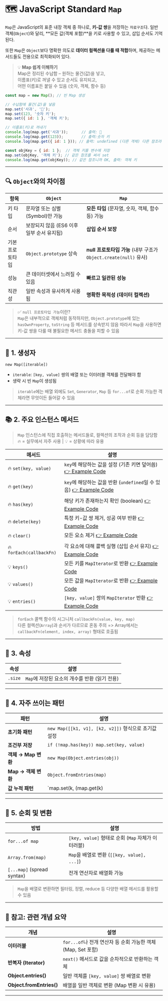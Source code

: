 # 🗺️ JavaScript Standard `Map`

`Map`은 JavaScript의 표준 내장 객체 중 하나로, **키-값 쌍**을 저장하는 `자료구조`다. 일반 객체(`Object`)와 달리, **모든 값(객체 포함)**을 키로 사용할 수 있고, 삽입 순서도 기억된다.

또한 `Map`은 `Object`보다 명확한 의도로 **데이터 컬렉션을 다룰 때 적합**하며, 제공하는 메서드들도 전용으로 최적화되어 있다.

> 💡 **Map 쉽게 이해하기**  
> Map은 정리된 수납함 – 원하는 물건(값)을 넣고,  
> 이름표(키)로 꺼낼 수 있고 순서도 유지되고,  
> 어떤 이름표든 붙일 수 있음 (숫자, 객체, 함수 등)
```javascript
const map = new Map(); // 빈 Map 생성

// 수납함에 물건(값)을 넣음
map.set('사과', '🍎');
map.set(123, '숫자 키');
map.set({ id: 1 }, '객체 키');

// 이름표(키)로 꺼내기
console.log(map.get('사과'));      // 출력: 🍎
console.log(map.get(123));        // 출력:숫자 키
console.log(map.get({ id: 1 })); // 출력: undefined (다른 객체) 다른 참조라 꺼낼수 없음

const objKey = { id: 1 };  // 객체 키를 변수에 저장
map.set(objKey, '객체 키'); // 같은 참조를 써서 set
console.log(map.get(objKey)); // 같은 참조니까 OK, 출력: 객체 키
```
---

## 🔍 `Object`와의 차이점

| 항목             | `Object`                                     | `Map`                                                |
|------------------|-----------------------------------------------|-------------------------------------------------------|
| 키 타입          | 문자열 또는 심벌(Symbol)만 가능              | **모든 타입** (문자열, 숫자, 객체, 함수 등) 가능       |
| 순서             | 보장되지 않음 (ES6 이후 일부 순서 유지됨)    | **삽입 순서 보장**                                    |
| 기본 프로토타입  | `Object.prototype` 상속                      | **null 프로토타입 가능** (내부 구조가 `Object.create(null)` 유사) |
| 성능             | 큰 데이터셋에서 느려질 수 있음               | **빠르고 일관된 성능**                                |
| 직관성           | 일반 속성과 유사하게 사용됨                 | **명확한 목적성 (데이터 컬렉션)**                     |

> ✅ `null 프로토타입 가능`이란?  
> `Map`은 내부적으로 객체처럼 동작하지만, `Object.prototype`에 있는 `hasOwnProperty`, `toString` 등 메서드를 상속받지 않음
> 따라서 `Map`을 사용하면 키-값 쌍을 다룰 때 불필요한 메서드 충돌을 피할 수 있음

---

## 🧱 1. 생성자

`new Map([iterable])`

- `iterable`: `[key, value]` 쌍의 배열 또는 이터러블 객체를 전달해야 함
- 생략 시 빈 `Map`이 생성됨

> `iterable`에는 배열 외에도 `Set`, `Generator`, `Map` 등 `for...of`로 순회 가능한 객체라면 무엇이든 들어갈 수 있음

---

## 📚 2. 주요 인스턴스 메서드

> `Map` 인스턴스에 직접 호출하는 메서드들로, 컬렉션의 조작과 순회 등을 담당함  
> 🔥 = 실무에서 자주 사용 | 💡 = 상황에 따라 유용

| 메서드                     | 설명                                                                                                                                        |
|----------------------------|-------------------------------------------------------------------------------------------------------------------------------------------|
| 🔥 `set(key, value)`       | `key`에 해당하는 값을 설정 (기존 키면 덮어씀) [👉 Example Code](https://github.com/jbeat30/js-ts-study/blob/main/src/map/instance-method/set.ts)          |
| 🔥 `get(key)`              | `key`에 해당하는 값을 반환 (`undefined`일 수 있음) [👉 Example Code](https://github.com/jbeat30/js-ts-study/blob/main/src/map/instance-method/get.ts)  |
| 🔥 `has(key)`              | 해당 키가 존재하는지 확인 (boolean) [👉 Example Code](https://github.com/jbeat30/js-ts-study/blob/main/src/map/instance-method/has.ts)               |
| 🔥 `delete(key)`           | 특정 키-값 쌍 제거, 성공 여부 반환 [👉 Example Code](https://github.com/jbeat30/js-ts-study/blob/main/src/map/instance-method/delete.ts)               |
| 🔥 `clear()`               | 모든 요소 제거 [👉 Example Code](https://github.com/jbeat30/js-ts-study/blob/main/src/map/instance-method/clear.ts)                             |
| 🔥 `forEach(callbackFn)`   | 각 요소에 대해 콜백 실행 (삽입 순서 유지) [👉 Example Code](https://github.com/jbeat30/js-ts-study/blob/main/src/map/instance-method/forEach.ts)          |
| 💡 `keys()`                | 모든 키를 `MapIterator`로 반환 [👉 Example Code](https://github.com/jbeat30/js-ts-study/blob/main/src/map/instance-method/keys.ts)               |
| 💡 `values()`              | 모든 값을 `MapIterator`로 반환 [👉 Example Code](https://github.com/jbeat30/js-ts-study/blob/main/src/map/instance-method/values.ts)             |
| 💡 `entries()`             | `[key, value]` 쌍의 `MapIterator` 반환 [👉 Example Code](https://github.com/jbeat30/js-ts-study/blob/main/src/map/instance-method/entries.ts) |

> `forEach` 콜백 함수의 시그니처 `callbackFn(value, key, map)`  
> 다른 컬렉션(`Array`)과 순서가 다르므로 혼동 주의 =>  Array에서는 `callbackFn(element, index, array)` 형태로 호출됨

---

## 📏 3. 속성

| 속성      | 설명 |
|-----------|------|
| `.size`   | `Map`에 저장된 요소의 개수를 반환 (읽기 전용) |

---

## 🧩 4. 자주 쓰이는 패턴

| 패턴                         | 설명 |
|------------------------------|------|
| **초기화 패턴**             | `new Map([[k1, v1], [k2, v2]])` 형식으로 초기값 설정 |
| **조건부 저장**             | `if (!map.has(key)) map.set(key, value)` |
| **객체 → Map 변환**         | `new Map(Object.entries(obj))` |
| **Map → 객체 변환**         | `Object.fromEntries(map)` |
| **값 누적 패턴**            | `map.set(k, (map.get(k) || 0) + 1)` 형태로 카운팅 |

---

## 🔄 5. 순회 및 변환

| 방법                       | 설명 |
|----------------------------|------|
| `for...of map`             | `[key, value]` 형태로 순회 (`Map` 자체가 이터러블) |
| `Array.from(map)`          | `Map`을 배열로 변환 (`[[key, value], ...]`) |
| `[...map]` (spread syntax) | 전개 연산자로 배열화 가능 |

> `Map`을 배열로 변환하면 필터링, 정렬, reduce 등 다양한 배열 메서드를 활용할 수 있음

---

## 🔗 참고: 관련 개념 요약

| 개념                  | 설명 |
|------------------------|------|
| **이터러블**           | `for...of`나 전개 연산자 등 순회 가능한 객체 (Map, Set 포함) |
| **반복자 (Iterator)**  | `next()` 메서드로 값을 순차적으로 반환하는 객체 |
| **Object.entries()**   | 일반 객체를 `[key, value]` 쌍 배열로 변환 |
| **Object.fromEntries()** | 배열을 일반 객체로 변환 (Map 변환 시 유용) |

---
